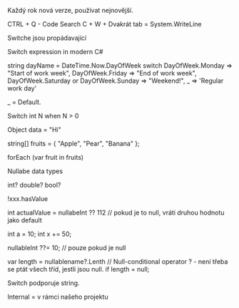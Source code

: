 Každý rok nová verze, používat nejnovější.

CTRL + Q - Code Search
C + W + Dvakrát tab = System.WriteLine

Switche jsou propádavající

Switch expression in modern C#

string dayName = DateTime.Now.DayOfWeek switch
	DayOfWeek.Monday => "Start of work week",
	DayOfWeek.Friday => "End of work week",
	DayOfWeek.Saturday or DayOfWeek.Sunday => "Weekend!",
	_ => 'Regular work day'

_ = Default.


Switch int N when N > 0

Object data = "Hi"

string[] fruits = { "Apple", "Pear", "Banana" };


forEach (var fruit in fruits)


Nullabe data types

int?
double?
bool?

!xxx.hasValue

int actualValue = nullabeInt ?? 112 // pokud je to null, vráti druhou hodnotu jako default

int a = 10;
int x += 50;

nullableInt ??= 10; // pouze pokud je null


var length = nullablename?.Lenth // Null-conditional operator ? - není třeba se ptát všech tříd, jestli jsou null.
if length = null;

Switch podporuje string.


Internal = v rámci našeho projektu





